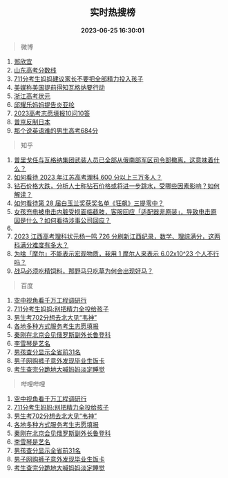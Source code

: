 <div align="center"><h2>实时热搜榜</h2><h4>2023-06-25 16:30:01</h4></div>

> 微博  

1. [郑欣宜](https://s.weibo.com/weibo?q=%E9%83%91%E6%AC%A3%E5%AE%9C&t=31&band_rank=1&Refer=top)<br />
2. [山东高考分数线](https://s.weibo.com/weibo?q=%23%E5%B1%B1%E4%B8%9C%E9%AB%98%E8%80%83%E5%88%86%E6%95%B0%E7%BA%BF%23&t=31&band_rank=2&Refer=top)<br />
3. [711分考生妈妈建议家长不要把全部精力投入孩子](https://s.weibo.com/weibo?q=%23711%E5%88%86%E8%80%83%E7%94%9F%E5%A6%88%E5%A6%88%E5%BB%BA%E8%AE%AE%E5%AE%B6%E9%95%BF%E4%B8%8D%E8%A6%81%E6%8A%8A%E5%85%A8%E9%83%A8%E7%B2%BE%E5%8A%9B%E6%8A%95%E5%85%A5%E5%AD%A9%E5%AD%90%23&t=31&band_rank=3&Refer=top)<br />
4. [美媒称美国提前得知瓦格纳要行动](https://s.weibo.com/weibo?q=%23%E7%BE%8E%E5%AA%92%E7%A7%B0%E7%BE%8E%E5%9B%BD%E6%8F%90%E5%89%8D%E5%BE%97%E7%9F%A5%E7%93%A6%E6%A0%BC%E7%BA%B3%E8%A6%81%E8%A1%8C%E5%8A%A8%23&t=31&band_rank=4&Refer=top)<br />
5. [浙江高考状元](https://s.weibo.com/weibo?q=%E6%B5%99%E6%B1%9F%E9%AB%98%E8%80%83%E7%8A%B6%E5%85%83&t=31&band_rank=5&Refer=top)<br />
6. [邱耀乐妈妈提告炎亚纶](https://s.weibo.com/weibo?q=%23%E9%82%B1%E8%80%80%E4%B9%90%E5%A6%88%E5%A6%88%E6%8F%90%E5%91%8A%E7%82%8E%E4%BA%9A%E7%BA%B6%23&t=31&band_rank=6&Refer=top)<br />
7. [2023高考志愿填报10问10答](https://s.weibo.com/weibo?q=%232023%E9%AB%98%E8%80%83%E5%BF%97%E6%84%BF%E5%A1%AB%E6%8A%A510%E9%97%AE10%E7%AD%94%23&t=31&band_rank=7&Refer=top)<br />
8. [普京反制日本](https://s.weibo.com/weibo?q=%23%E6%99%AE%E4%BA%AC%E5%8F%8D%E5%88%B6%E6%97%A5%E6%9C%AC%23&t=31&band_rank=8&Refer=top)<br />
9. [那个说英语难的男生高考684分](https://s.weibo.com/weibo?q=%23%E9%82%A3%E4%B8%AA%E8%AF%B4%E8%8B%B1%E8%AF%AD%E9%9A%BE%E7%9A%84%E7%94%B7%E7%94%9F%E9%AB%98%E8%80%83684%E5%88%86%23&t=31&band_rank=9&Refer=top)<br />

> 知乎  

1. [普里戈任与瓦格纳集团武装人员已全部从俄南部军区司令部撤离，这意味着什么？](https://www.zhihu.com/question/608395500)<br />
2. [如何看待 2023 年江苏高考理科 600 分以上三万多人？](https://www.zhihu.com/question/608323244)<br />
3. [钻石价格大跌，分析人士称钻石价格或将进一步跳水，受哪些因素影响？如何解读？](https://www.zhihu.com/question/608252259)<br />
4. [如何看待第 28 届白玉兰奖获奖名单《狂飙》三提零中？](https://www.zhihu.com/question/608166845)<br />
5. [女孩充电被电击内脏受损面临截肢，客服回应「适配器非原装」，导致电击原因是什么？如何看待涉事公司回应？](https://www.zhihu.com/question/608412173)<br />
6. []()<br />
7. [2023 江西高考理科状元杨一鸣 726 分刷新江西纪录，数学、理综满分，这两科满分难度有多大？](https://www.zhihu.com/question/608245492)<br />
8. [为啥「摩尔」不能表示宏观物质，我用 1 摩尔人来表示 6.02x10^23 个人不行吗？](https://www.zhihu.com/question/608029623)<br />
9. [战马必须吃精饲料，那野马只吃草为何会出现好马？](https://www.zhihu.com/question/28227476)<br />

> 百度  

1. [空中视角看千万工程调研行](https://www.baidu.com/s?wd=%E7%A9%BA%E4%B8%AD%E8%A7%86%E8%A7%92%E7%9C%8B%E5%8D%83%E4%B8%87%E5%B7%A5%E7%A8%8B%E8%B0%83%E7%A0%94%E8%A1%8C&sa=fyb_news&rsv_dl=fyb_news)<br />
2. [711分考生妈妈:别把精力全投给孩子](https://www.baidu.com/s?wd=711%E5%88%86%E8%80%83%E7%94%9F%E5%A6%88%E5%A6%88%3A%E5%88%AB%E6%8A%8A%E7%B2%BE%E5%8A%9B%E5%85%A8%E6%8A%95%E7%BB%99%E5%AD%A9%E5%AD%90&sa=fyb_news&rsv_dl=fyb_news)<br />
3. [男生考702分想去北大见“韦神”](https://www.baidu.com/s?wd=%E7%94%B7%E7%94%9F%E8%80%83702%E5%88%86%E6%83%B3%E5%8E%BB%E5%8C%97%E5%A4%A7%E8%A7%81%E2%80%9C%E9%9F%A6%E7%A5%9E%E2%80%9D&sa=fyb_news&rsv_dl=fyb_news)<br />
4. [各地多种方式服务考生志愿填报](https://www.baidu.com/s?wd=%E5%90%84%E5%9C%B0%E5%A4%9A%E7%A7%8D%E6%96%B9%E5%BC%8F%E6%9C%8D%E5%8A%A1%E8%80%83%E7%94%9F%E5%BF%97%E6%84%BF%E5%A1%AB%E6%8A%A5&sa=fyb_news&rsv_dl=fyb_news)<br />
5. [秦刚在北京会见俄罗斯副外长鲁登科](https://www.baidu.com/s?wd=%E7%A7%A6%E5%88%9A%E5%9C%A8%E5%8C%97%E4%BA%AC%E4%BC%9A%E8%A7%81%E4%BF%84%E7%BD%97%E6%96%AF%E5%89%AF%E5%A4%96%E9%95%BF%E9%B2%81%E7%99%BB%E7%A7%91&sa=fyb_news&rsv_dl=fyb_news)<br />
6. [李雪琴是艺名](https://www.baidu.com/s?wd=%E6%9D%8E%E9%9B%AA%E7%90%B4%E6%98%AF%E8%89%BA%E5%90%8D&sa=fyb_news&rsv_dl=fyb_news)<br />
7. [男孩查分显示全省前31名](https://www.baidu.com/s?wd=%E7%94%B7%E5%AD%A9%E6%9F%A5%E5%88%86%E6%98%BE%E7%A4%BA%E5%85%A8%E7%9C%81%E5%89%8D31%E5%90%8D&sa=fyb_news&rsv_dl=fyb_news)<br />
8. [男子网购裤子意外发现毕业生饭卡](https://www.baidu.com/s?wd=%E7%94%B7%E5%AD%90%E7%BD%91%E8%B4%AD%E8%A3%A4%E5%AD%90%E6%84%8F%E5%A4%96%E5%8F%91%E7%8E%B0%E6%AF%95%E4%B8%9A%E7%94%9F%E9%A5%AD%E5%8D%A1&sa=fyb_news&rsv_dl=fyb_news)<br />
9. [考生查完分跪地大喊妈妈淡定睡觉](https://www.baidu.com/s?wd=%E8%80%83%E7%94%9F%E6%9F%A5%E5%AE%8C%E5%88%86%E8%B7%AA%E5%9C%B0%E5%A4%A7%E5%96%8A%E5%A6%88%E5%A6%88%E6%B7%A1%E5%AE%9A%E7%9D%A1%E8%A7%89&sa=fyb_news&rsv_dl=fyb_news)<br />

> 哔哩哔哩  

1. [空中视角看千万工程调研行](https://www.baidu.com/s?wd=%E7%A9%BA%E4%B8%AD%E8%A7%86%E8%A7%92%E7%9C%8B%E5%8D%83%E4%B8%87%E5%B7%A5%E7%A8%8B%E8%B0%83%E7%A0%94%E8%A1%8C&sa=fyb_news&rsv_dl=fyb_news)<br />
2. [711分考生妈妈:别把精力全投给孩子](https://www.baidu.com/s?wd=711%E5%88%86%E8%80%83%E7%94%9F%E5%A6%88%E5%A6%88%3A%E5%88%AB%E6%8A%8A%E7%B2%BE%E5%8A%9B%E5%85%A8%E6%8A%95%E7%BB%99%E5%AD%A9%E5%AD%90&sa=fyb_news&rsv_dl=fyb_news)<br />
3. [男生考702分想去北大见“韦神”](https://www.baidu.com/s?wd=%E7%94%B7%E7%94%9F%E8%80%83702%E5%88%86%E6%83%B3%E5%8E%BB%E5%8C%97%E5%A4%A7%E8%A7%81%E2%80%9C%E9%9F%A6%E7%A5%9E%E2%80%9D&sa=fyb_news&rsv_dl=fyb_news)<br />
4. [各地多种方式服务考生志愿填报](https://www.baidu.com/s?wd=%E5%90%84%E5%9C%B0%E5%A4%9A%E7%A7%8D%E6%96%B9%E5%BC%8F%E6%9C%8D%E5%8A%A1%E8%80%83%E7%94%9F%E5%BF%97%E6%84%BF%E5%A1%AB%E6%8A%A5&sa=fyb_news&rsv_dl=fyb_news)<br />
5. [秦刚在北京会见俄罗斯副外长鲁登科](https://www.baidu.com/s?wd=%E7%A7%A6%E5%88%9A%E5%9C%A8%E5%8C%97%E4%BA%AC%E4%BC%9A%E8%A7%81%E4%BF%84%E7%BD%97%E6%96%AF%E5%89%AF%E5%A4%96%E9%95%BF%E9%B2%81%E7%99%BB%E7%A7%91&sa=fyb_news&rsv_dl=fyb_news)<br />
6. [李雪琴是艺名](https://www.baidu.com/s?wd=%E6%9D%8E%E9%9B%AA%E7%90%B4%E6%98%AF%E8%89%BA%E5%90%8D&sa=fyb_news&rsv_dl=fyb_news)<br />
7. [男孩查分显示全省前31名](https://www.baidu.com/s?wd=%E7%94%B7%E5%AD%A9%E6%9F%A5%E5%88%86%E6%98%BE%E7%A4%BA%E5%85%A8%E7%9C%81%E5%89%8D31%E5%90%8D&sa=fyb_news&rsv_dl=fyb_news)<br />
8. [男子网购裤子意外发现毕业生饭卡](https://www.baidu.com/s?wd=%E7%94%B7%E5%AD%90%E7%BD%91%E8%B4%AD%E8%A3%A4%E5%AD%90%E6%84%8F%E5%A4%96%E5%8F%91%E7%8E%B0%E6%AF%95%E4%B8%9A%E7%94%9F%E9%A5%AD%E5%8D%A1&sa=fyb_news&rsv_dl=fyb_news)<br />
9. [考生查完分跪地大喊妈妈淡定睡觉](https://www.baidu.com/s?wd=%E8%80%83%E7%94%9F%E6%9F%A5%E5%AE%8C%E5%88%86%E8%B7%AA%E5%9C%B0%E5%A4%A7%E5%96%8A%E5%A6%88%E5%A6%88%E6%B7%A1%E5%AE%9A%E7%9D%A1%E8%A7%89&sa=fyb_news&rsv_dl=fyb_news)<br />
